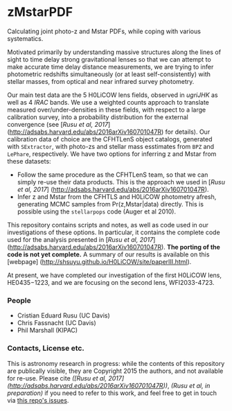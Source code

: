 # zMstarPDF

Calculating joint photo-z and Mstar PDFs, while coping with various systematics.

Motivated primarily by understanding massive structures along the lines of sight to time delay strong gravitational lenses so that we can attempt to make accurate time delay distance measurements, we are trying to infer photometric redshifts simultaneously (or at least self-consistently) with stellar masses, from optical and near infrared survey photometry.

Our main test data are the 5 H0LiCOW lens fields, observed in _ugriJHK_ as well as 4 _IRAC_ bands. We use a weighted counts approach to translate measured over/under-densities in these fields, with respect to a large calibration survey, into a probability distribution for the external convergence (see [_Rusu et al, 2017_] (http://adsabs.harvard.edu/abs/2016arXiv160701047R) for details). Our calibration data of choice are the CFHTLenS object catalogs, generated with `SExtractor`, with photo-zs and stellar mass esstimates from `BPZ` and `LePhare`, respectively. We have two options for inferring z and Mstar from these datasets:

* Follow the same procedure as the CFHTLenS team, so that we can simply re-use their data products. This is the approach we used in [_Rusu et al, 2017_] (http://adsabs.harvard.edu/abs/2016arXiv160701047R).
* Infer z and Mstar from the CFHTLS and H0LiCOW photometry afresh, generating MCMC samples from Pr(z,Mstar|data) directly. This is possible using the `stellarpops` code (Auger et al 2010).

This repository contains scripts and notes, as well as code used in our investigations of these options. In particular, it contains the complete code used for the analysis presented in [_Rusu et al, 2017_] (http://adsabs.harvard.edu/abs/2016arXiv160701047R). **The porting of the code is not yet complete.** A summary of our results is available on this [webpage] (http://shsuyu.github.io/H0LiCOW/site/paperIII.html).

At present, we have completed our investigation of the first H0LiCOW lens, HE0435−1223, and we are focusing on the second lens, WFI2033-4723.

### People

* Cristian Eduard Rusu (UC Davis)
* Chris Fassnacht (UC Davis)
* Phil Marshall (KIPAC)

### Contacts, License etc.

This is astronomy research in progress: while the contents of this repository are publically visible, they are Copyright 2015 the authors, and not available for re-use. Please cite _([Rusu et al, 2017] (http://adsabs.harvard.edu/abs/2016arXiv160701047R))_, _(Rusu et al, in preparation)_ if you need to refer to this work, and feel free to get in touch via [this repo's issues](https://github.com/eduardrusu/zMstarPDF/issues).

